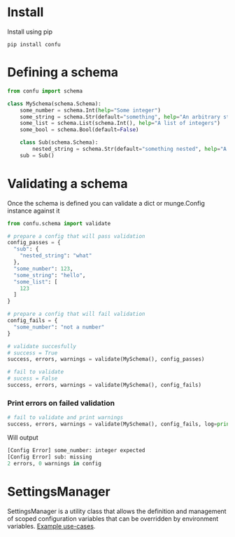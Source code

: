 # Install

Install using pip

```
pip install confu
```

# Defining a schema

```py
from confu import schema

class MySchema(schema.Schema):
    some_number = schema.Int(help="Some integer")
    some_string = schema.Str(default="something", help="An arbitrary string")
    some_list = schema.List(schema.Int(), help="A list of integers")
    some_bool = schema.Bool(default=False)

    class Sub(schema.Schema):
        nested_string = schema.Str(default="something nested", help="A nested string")
    sub = Sub()
```

# Validating a schema

Once the schema is defined you can validate a dict or munge.Config instance against it

```py
from confu.schema import validate

# prepare a config that will pass validation
config_passes = {
  "sub": {
    "nested_string": "what"
  },
  "some_number": 123,
  "some_string": "hello",
  "some_list": [
    123
  ]
}

# prepare a config that will fail validation
config_fails = {
  "some_number": "not a number"
}

# validate succesfully
# success = True
success, errors, warnings = validate(MySchema(), config_passes)

# fail to validate
# sucess = False
success, errors, warnings = validate(MySchema(), config_fails)
```

### Print errors on failed validation

```py
# fail to validate and print warnings
success, errors, warnings = validate(MySchema(), config_fails, log=print)
```

Will output

```py
[Config Error] some_number: integer expected
[Config Error] sub: missing
2 errors, 0 warnings in config
```

# SettingsManager

SettingsManager is a utility class that allows the definition and management of scoped configuration variables that can be overridden by environment variables.  [Example use-cases](./examples.md#examples-with-settingsmanager).